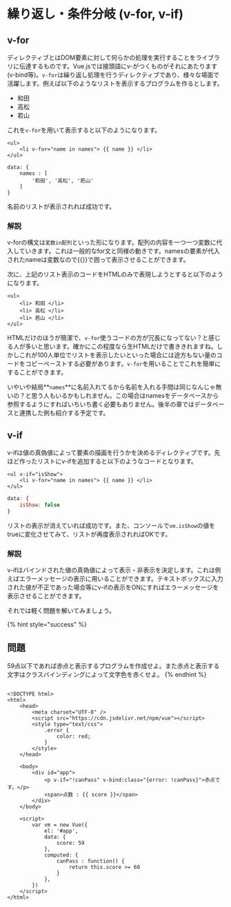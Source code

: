 # 繰り返し・条件分岐 \(v-for, v-if\)

## 

## v-for

ディレクティブとはDOM要素に対して何らかの処理を実行することをライブラリに伝達するものです。Vue.jsでは接頭語にv-がつくものがそれにあたります\(v-bind等\)。`v-for`は繰り返し処理を行うディレクティブであり、様々な場面で活躍します。例えば以下のようなリストを表示するプログラムを作るとします。

* 和田
* 高松
* 若山

これを`v-for`を用いて表示すると以下のようになります。

```markup
<ul>
    <li v-for="name in names"> {{ name }} </li>
</ul>
```

```text
data: {
    names : [
        '和田', '高松', '若山'
    ]
}
```

名前のリストが表示されれば成功です。

### 解説

v-forの構文は`変数in配列`といった形になります。配列の内容を一つ一つ変数に代入していきます。これは一般的なfor文と同様の動きです。namesの要素が代入されたnameは変数なので{{}}で囲って表示させることができます。

次に、上記のリスト表示のコードをHTMLのみで表現しようとすると以下のようになります。

```markup
<ul>
    <li> 和田 </li>
    <li> 高松 </li>
    <li> 若山 </li>
</ul>
```

HTMLだけのほうが簡潔で、`v-for`使うコードの方が冗長になってない？と感じる人が多いと思います。確かにこの程度なら生HTMLだけで書ききれますね。しかしこれが100人単位でリストを表示したいといった場合には途方もない量のコードをコピーペーストする必要があります。`v-for`を用いることでこれを簡単にすることができます。

いやいや結局**`names`**に名前入れてるから名前を入れる手間は同じなんじゃ無いの？と思う人もいるかもしれません。この場合はnamesをデータベースから参照するようにすればいちいち書く必要もありません。後半の章ではデータベースと連携した例も紹介する予定です。

## v-if

v-ifは値の真偽値によって要素の描画を行うかを決めるディレクティブです。先ほど作ったリストにv-ifを追加すると以下のようなコードとなります。

```markup
<ul v-if="isShow">
    <li v-for="name in names"> {{ name }} </li>
</ul>
```

```javascript
data: {
    isShow: false
}
```

リストの表示が消えていれば成功です。また、コンソールで`vm.isShow`の値をtrueに変化させてみて、リストが再度表示されればOKです。

### 解説

v-ifはバインドされた値の真偽値によって表示・非表示を決定します。これは例えばエラーメッセージの表示に用いることができます。テキストボックスに入力された値が不正であった場合等にv-ifの表示をONにすればエラーメッセージを表示させることができます。

それでは軽く問題を解いてみましょう。

{% hint style="success" %}
## 問題

59点以下であれば赤点と表示するプログラムを作成せよ。また赤点と表示する文字はクラスバインディングによって文字色を赤くせよ。
{% endhint %}

## 

```markup
<!DOCTYPE html>
<html>
    <head>
        <meta charset="UTF-8" />
        <script src="https://cdn.jsdelivr.net/npm/vue"></script>
        <style type="text/css">
            .error {
                color: red;
            }
        </style>
    </head>
    
    <body>
        <div id="app">
            <p v-if="!canPass" v-bind:class="{error: !canPass}">赤点です。</p>
            <span>点数 : {{ score }}</span>
        </div>
    </body>

    <script>
        var vm = new Vue({
            el: '#app',
            data: {
                score: 59
            },
            computed: {
                canPass : function() {
                    return this.score >= 60
                }
            },
        })
    </script>
</html>
```

